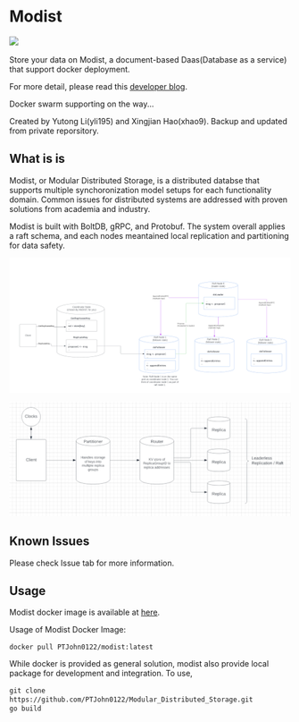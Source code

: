 # Modist
[![](https://skillicons.dev/icons?i=go,docker)](https://skillicons.dev)

Store your data on Modist, a document-based Daas(Database as a service) that support docker deployment.

For more detail, please read this [developer blog](https://xjhao.studio/02/25/2023/modist/).

Docker swarm supporting on the way...

Created by Yutong Li(yli195) and Xingjian Hao(xhao9). Backup and updated from private reporsitory.

## What is is
Modist, or Modular Distributed Storage, is a distributed databse that supports multiple synchoronization model setups for each functionality domain. Common issues for distributed systems are addressed with proven solutions from academia and industry. 

Modist is built with BoltDB, gRPC, and Protobuf. The system overall applies a raft schema, and each nodes meantained local replication and partitioning for data safety.

![Raft](src/raft.png)

![Node](src/system.png)

## Known Issues
Please check Issue tab for more information.

## Usage

Modist docker image is available at [here](https://hub.docker.com/layers/ptjohn0122/modist/latest/images/sha256:c5a2d62ba6490b777db17e1abfd1da8f5ed11beedb0bfa84eb3d3d82b9efe828?uuid=12790BD7-25E7-45A5-A81B-26B2C708E1A3).

Usage of Modist Docker Image:

```shell
docker pull PTJohn0122/modist:latest
```

While docker is provided as general solution, modist also provide local package for development and integration. To use,

```shell
git clone https://github.com/PTJohn0122/Modular_Distributed_Storage.git
go build
```